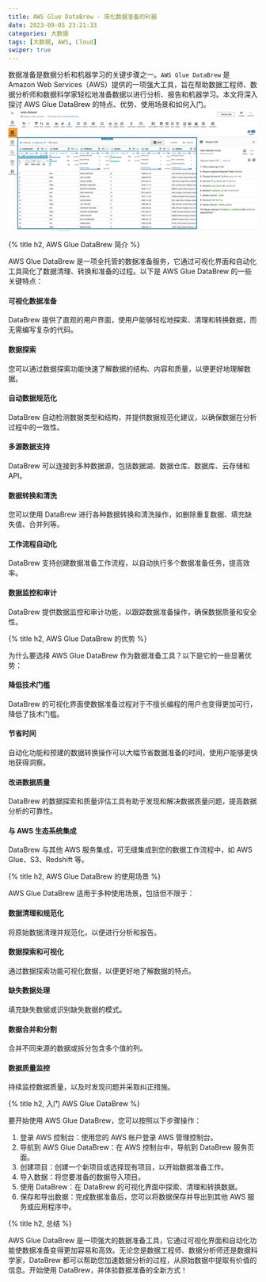 ```yaml
---
title: AWS Glue DataBrew - 简化数据准备的利器
date: 2023-09-05 23:21:33
categories: 大数据
tags: [大数据, AWS, Cloud]
swiper: true
---
```


数据准备是数据分析和机器学习的关键步骤之一。`AWS Glue DataBrew` 是 Amazon Web Services（AWS）提供的一项强大工具，旨在帮助数据工程师、数据分析师和数据科学家轻松地准备数据以进行分析、报告和机器学习。本文将深入探讨 AWS Glue DataBrew 的特点、优势、使用场景和如何入门。
![AWS Glue DataBrew](/assets/images/aws/aws-glue-databrew.webp)

{% title h2, AWS Glue DataBrew 简介 %}

AWS Glue DataBrew 是一项全托管的数据准备服务，它通过可视化界面和自动化工具简化了数据清理、转换和准备的过程。以下是 AWS Glue DataBrew 的一些关键特点：

#### 可视化数据准备
DataBrew 提供了直观的用户界面，使用户能够轻松地探索、清理和转换数据，而无需编写复杂的代码。

#### 数据探索
您可以通过数据探索功能快速了解数据的结构、内容和质量，以便更好地理解数据。

#### 自动数据规范化
DataBrew 自动检测数据类型和结构，并提供数据规范化建议，以确保数据在分析过程中的一致性。

#### 多源数据支持
DataBrew 可以连接到多种数据源，包括数据湖、数据仓库、数据库、云存储和 API。

#### 数据转换和清洗
您可以使用 DataBrew 进行各种数据转换和清洗操作，如删除重复数据、填充缺失值、合并列等。

#### 工作流程自动化
DataBrew 支持创建数据准备工作流程，以自动执行多个数据准备任务，提高效率。

#### 数据监控和审计
DataBrew 提供数据监控和审计功能，以跟踪数据准备操作，确保数据质量和安全性。

{% title h2, AWS Glue DataBrew 的优势 %}

为什么要选择 AWS Glue DataBrew 作为数据准备工具？以下是它的一些显著优势：

#### 降低技术门槛
DataBrew 的可视化界面使数据准备过程对于不擅长编程的用户也变得更加可行，降低了技术门槛。

#### 节省时间
自动化功能和预建的数据转换操作可以大幅节省数据准备的时间，使用户能够更快地获得洞察。

#### 改进数据质量
DataBrew 的数据探索和质量评估工具有助于发现和解决数据质量问题，提高数据分析的可靠性。

#### 与 AWS 生态系统集成
DataBrew 与其他 AWS 服务集成，可无缝集成到您的数据工作流程中，如 AWS Glue、S3、Redshift 等。

{% title h2, AWS Glue DataBrew 的使用场景 %}

AWS Glue DataBrew 适用于多种使用场景，包括但不限于：

#### 数据清理和规范化
将原始数据清理并规范化，以便进行分析和报告。

#### 数据探索和可视化
通过数据探索功能可视化数据，以便更好地了解数据的特点。

#### 缺失数据处理
填充缺失数据或识别缺失数据的模式。

#### 数据合并和分割
合并不同来源的数据或拆分包含多个值的列。

#### 数据质量监控
持续监控数据质量，以及时发现问题并采取纠正措施。

{% title h2, 入门 AWS Glue DataBrew %}

要开始使用 AWS Glue DataBrew，您可以按照以下步骤操作：

1. 登录 AWS 控制台：使用您的 AWS 帐户登录 AWS 管理控制台。
2. 导航到 AWS Glue DataBrew：在 AWS 控制台中，导航到 DataBrew 服务页面。
3. 创建项目：创建一个新项目或选择现有项目，以开始数据准备工作。
4. 导入数据：将您要准备的数据导入项目。
5. 使用 DataBrew：在 DataBrew 的可视化界面中探索、清理和转换数据。
6. 保存和导出数据：完成数据准备后，您可以将数据保存并导出到其他 AWS 服务或应用程序中。

{% title h2, 总结 %}

AWS Glue DataBrew 是一项强大的数据准备工具，它通过可视化界面和自动化功能使数据准备变得更加容易和高效。无论您是数据工程师、数据分析师还是数据科学家，DataBrew 都可以帮助您加速数据分析的过程，从原始数据中提取有价值的信息。开始使用 DataBrew，并体验数据准备的全新方式！
